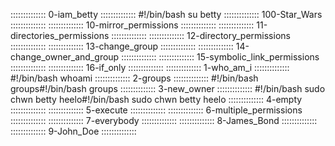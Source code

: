 ::::::::::::::
0-iam_betty
::::::::::::::
#!/bin/bash
su betty
::::::::::::::
100-Star_Wars
::::::::::::::
::::::::::::::
10-mirror_permissions
::::::::::::::
::::::::::::::
11-directories_permissions
::::::::::::::
::::::::::::::
12-directory_permissions
::::::::::::::
::::::::::::::
13-change_group
::::::::::::::
::::::::::::::
14-change_owner_and_group
::::::::::::::
::::::::::::::
15-symbolic_link_permissions
::::::::::::::
::::::::::::::
16-if_only
::::::::::::::
::::::::::::::
1-who_am_i
::::::::::::::
#!/bin/bash
whoami
::::::::::::::
2-groups
::::::::::::::
#!/bin/bash
groups#!/bin/bash
groups
::::::::::::::
3-new_owner
::::::::::::::
#!/bin/bash
sudo chwn betty heelo#!/bin/bash
sudo chwn betty heelo
::::::::::::::
4-empty
::::::::::::::
::::::::::::::
5-execute
::::::::::::::
::::::::::::::
6-multiple_permissions
::::::::::::::
::::::::::::::
7-everybody
::::::::::::::
::::::::::::::
8-James_Bond
::::::::::::::
::::::::::::::
9-John_Doe
::::::::::::::
